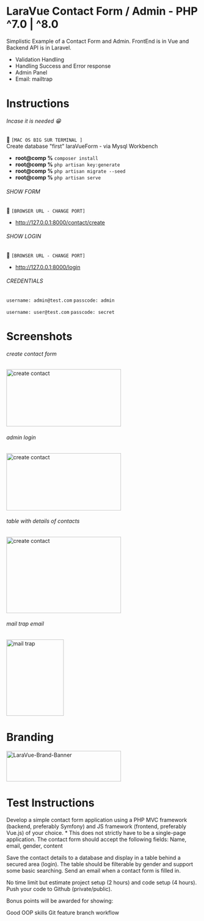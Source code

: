 [//]: <> (// This is confusing, I KNOW, so let me explain it to you :grin:)

# LaraVue Contact Form / Admin - PHP ^7.0 | ^8.0 
Simplistic Example of a Contact Form and Admin. FrontEnd is in Vue and Backend API is in Laravel.
* Validation Handling
* Handling Success and Error response 
* Admin Panel
* Email: mailtrap


[//]: <> (// This is confusing, I KNOW, so let me explain it to you)
# Instructions
###### Incase it is needed :grin:
:checkered_flag: ```[MAC OS BIG SUR TERMINAL ]```  
Create database "first" laraVueForm - via Mysql Workbench


- **root@comp %** ```composer install```
- **root@comp %** ```php artisan key:generate```
- **root@comp %** ```php artisan migrate --seed```
- **root@comp %** ```php artisan serve```


###### SHOW FORM
:checkered_flag: ```[BROWSER URL - CHANGE PORT]``` 
- <a href="http://127.0.0.1:8000/contact/create">http://127.0.0.1:8000/contact/create</a>

###### SHOW LOGIN
:checkered_flag: ```[BROWSER URL - CHANGE PORT]``` 
- <a href="http://127.0.0.1:8002/login">http://127.0.0.1:8000/login</a>

###### CREDENTIALS
```username: admin@test.com```
```passcode: admin```

```username: user@test.com```
```passcode: secret```


# Screenshots

###### create contact form
<img src="https://raw.githubusercontent.com/DeanDevel/DevTests/SocialPlaces/main/images/sendmessage.png" alt="create contact" width="300" height="150">


###### admin login
<img src="https://raw.githubusercontent.com/DeanDevel/DevTests/SocialPlaces/main/images/adminlogin.png" alt="create contact" width="300" height="150">


###### table with details of contacts
<img src="https://raw.githubusercontent.com/DeanDevel/DevTests/SocialPlaces/main/images/tablecontacts.png" alt="create contact" width="300" height="200">



###### mail trap email
<img src="https://raw.githubusercontent.com/DeanDevel/DevTests/SocialPlaces/main/images/mailtrapemail.png" alt="mail trap" width="150" height="200">



# Branding
<img src="https://raw.githubusercontent.com/DeanDevel/DevTests/SocialPlaces/main/images/0*SzXGvcdI4j0iEWpX.png" alt="LaraVue-Brand-Banner" width="300" height="80">





# Test Instructions
Develop a simple contact form application using a PHP MVC framework (backend, preferably Symfony) and JS framework (frontend, preferably Vue.js) of your choice. * This does not strictly have to be a single-page application. The contact form should accept the following fields: Name, email, gender, content
 
Save the contact details to a database and display in a table behind a secured area (login). The table should be filterable by gender and support some basic searching. Send an email when a contact form is filled in.
 
No time limit but estimate project setup (2 hours) and code setup (4 hours). Push your code to Github (private/public).
 
Bonus points will be awarded for showing:
 
Good OOP skills
Git feature branch workflow
